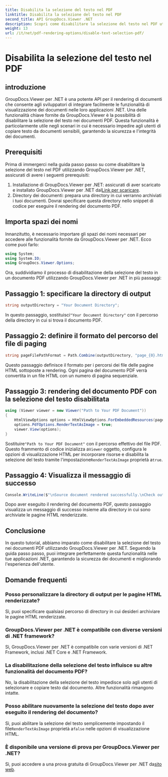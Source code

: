 ```yaml
---
title: Disabilita la selezione del testo nel PDF
linktitle: Disabilita la selezione del testo nel PDF
second_title: API GroupDocs.Viewer .NET
description: Scopri come disabilitare la selezione del testo nel PDF utilizzando GroupDocs.Viewer per .NET. Segui la nostra guida passo passo per un'integrazione perfetta.
weight: 13
url: /it/net/pdf-rendering-options/disable-text-selection-pdf/
---
```


# Disabilita la selezione del testo nel PDF

## introduzione
GroupDocs.Viewer per .NET è una potente API per il rendering di documenti che consente agli sviluppatori di integrare facilmente le funzionalità di visualizzazione dei documenti nelle loro applicazioni .NET. Una delle funzionalità chiave fornite da GroupDocs.Viewer è la possibilità di disabilitare la selezione del testo nei documenti PDF. Questa funzionalità è particolarmente utile negli scenari in cui è necessario impedire agli utenti di copiare testo da documenti sensibili, garantendo la sicurezza e l'integrità dei documenti.
## Prerequisiti
Prima di immergerci nella guida passo passo su come disabilitare la selezione del testo nel PDF utilizzando GroupDocs.Viewer per .NET, assicurati di avere i seguenti prerequisiti:
1.  Installazione di GroupDocs.Viewer per .NET: assicurati di aver scaricato e installato GroupDocs.Viewer per .NET dal[Link per scaricare](https://releases.groupdocs.com/viewer/net/).
2. Directory dei documenti: prepara una directory in cui verranno archiviati i tuoi documenti. Dovrai specificare questa directory nello snippet di codice per eseguire il rendering del documento PDF.

## Importa spazi dei nomi
Innanzitutto, è necessario importare gli spazi dei nomi necessari per accedere alle funzionalità fornite da GroupDocs.Viewer per .NET. Ecco come puoi farlo:

```csharp
using System;
using System.IO;
using GroupDocs.Viewer.Options;
```

Ora, suddividiamo il processo di disabilitazione della selezione del testo in un documento PDF utilizzando GroupDocs.Viewer per .NET in più passaggi:
## Passaggio 1: specificare la directory di output
```csharp
string outputDirectory = "Your Document Directory";
```
 In questo passaggio, sostituisci`"Your Document Directory"` con il percorso della directory in cui si trova il documento PDF.
## Passaggio 2: definire il formato del percorso del file di paging
```csharp
string pageFilePathFormat = Path.Combine(outputDirectory, "page_{0}.html");
```
Questo passaggio definisce il formato per i percorsi dei file delle pagine HTML sottoposte a rendering. Ogni pagina del documento PDF verrà convertita in un file HTML con un numero di pagina sequenziale.
## Passaggio 3: rendering del documento PDF con la selezione del testo disabilitata
```csharp
using (Viewer viewer = new Viewer("Path to Your PDF Document"))
{
    HtmlViewOptions options = HtmlViewOptions.ForEmbeddedResources(pageFilePathFormat);
    options.PdfOptions.RenderTextAsImage = true;
    viewer.View(options);
}
```
 Sostituire`"Path to Your PDF Document"` con il percorso effettivo del file PDF. Questo frammento di codice inizializza a`Viewer` oggetto, configura le opzioni di visualizzazione HTML per incorporare risorse e disabilita la selezione del testo tramite l'impostazione`RenderTextAsImage` proprietà a`true`.
## Passaggio 4: Visualizza il messaggio di successo
```csharp
Console.WriteLine($"\nSource document rendered successfully.\nCheck output in {outputDirectory}.");
```
Dopo aver eseguito il rendering del documento PDF, questo passaggio visualizza un messaggio di successo insieme alla directory in cui sono archiviate le pagine HTML renderizzate.

## Conclusione
In questo tutorial, abbiamo imparato come disabilitare la selezione del testo nei documenti PDF utilizzando GroupDocs.Viewer per .NET. Seguendo la guida passo passo, puoi integrare perfettamente questa funzionalità nelle tue applicazioni .NET, garantendo la sicurezza dei documenti e migliorando l'esperienza dell'utente.
## Domande frequenti
### Posso personalizzare la directory di output per le pagine HTML renderizzate?
Sì, puoi specificare qualsiasi percorso di directory in cui desideri archiviare le pagine HTML renderizzate.
### GroupDocs.Viewer per .NET è compatibile con diverse versioni di .NET framework?
Sì, GroupDocs.Viewer per .NET è compatibile con varie versioni di .NET Framework, inclusi .NET Core e .NET Framework.
### La disabilitazione della selezione del testo influisce su altre funzionalità del documento PDF?
No, la disabilitazione della selezione del testo impedisce solo agli utenti di selezionare e copiare testo dal documento. Altre funzionalità rimangono intatte.
### Posso abilitare nuovamente la selezione del testo dopo aver eseguito il rendering del documento?
 Sì, puoi abilitare la selezione del testo semplicemente impostando il file`RenderTextAsImage` proprietà a`false` nelle opzioni di visualizzazione HTML.
### È disponibile una versione di prova per GroupDocs.Viewer per .NET?
 Sì, puoi accedere a una prova gratuita di GroupDocs.Viewer per .NET da[sito web](https://releases.groupdocs.com/).
